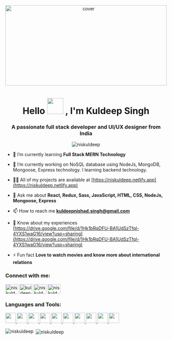 <div align="center">
<img width="100%" height = "250px" src="https://media-exp1.licdn.com/dms/image/C4E16AQH30NJgma_rIg/profile-displaybackgroundimage-shrink_350_1400/0/1646733514007?e=2147483647&v=beta&t=JkwTPqQhnM5Q2aa6r1_7wZSzBupHS9FeAJYuWrXsCmM" alt="cover" />
</div>
<h1 align="center">Hello <img src = "https://raw.githubusercontent.com/MartinHeinz/MartinHeinz/master/wave.gif" width = 50px> , I'm Kuldeep Singh</h1>
<h3 align="center">A passionate full stack developer and UI/UX designer from India</h3>

<p align="center"> <img src="https://komarev.com/ghpvc/?username=niskuldeep&label=Profile%20views&color=0e75b6&style=flat" alt="niskuldeep" /> </p>



- 🌱 I’m currently learning **Full Stack MERN Technology**

- 🔭 I’m currently working on NoSQL database using NodeJs, MongoDB, Mongoose, Express technology. I learning backend technology.

- 👨‍💻 All of my projects are available at [https://niskuldeep.netlify.app](https://niskuldeep.netlify.app)

- 💬 Ask me about **React, Redux, Sass, JavaScript, HTML, CSS, NodeJs, Mongoose, Express**

- 📫 How to reach me **kuldeepnishad.singh@gmail.com**

- 📄 Know about my experiences [https://drive.google.com/file/d/1Hk1bRqDFU-BA1UdSzTfql-4YXS1waG16/view?usp=sharing](https://drive.google.com/file/d/1Hk1bRqDFU-BA1UdSzTfql-4YXS1waG16/view?usp=sharing)

- ⚡ Fun fact **Love to watch movies and know more about international relations**

<h3 align="left">Connect with me:</h3>
<p align="left">
<a href="https://twitter.com/niskuldeep" target="blank"><img align="center" src="https://raw.githubusercontent.com/rahuldkjain/github-profile-readme-generator/master/src/images/icons/Social/twitter.svg" alt="niskuldeep" height="30" width="40" /></a>
<a href="https://linkedin.com/in/kuldeep-singh-nishad" target="blank"><img align="center" src="https://raw.githubusercontent.com/rahuldkjain/github-profile-readme-generator/master/src/images/icons/Social/linked-in-alt.svg" alt="kuldeep-singh-nishad" height="30" width="40" /></a>
<a href="https://www.behance.net/niskuldeep" target="blank"><img align="center" src="https://raw.githubusercontent.com/rahuldkjain/github-profile-readme-generator/master/src/images/icons/Social/behance.svg" alt="niskuldeep" height="30" width="40" /></a>
<a href="https://www.leetcode.com/niskuldeep" target="blank"><img align="center" src="https://raw.githubusercontent.com/rahuldkjain/github-profile-readme-generator/master/src/images/icons/Social/leet-code.svg" alt="niskuldeep" height="30" width="40" /></a>
</p>

<h3 align="left">Languages and Tools:</h3>
<p align="left"> <a href= https://github.com/https://github.com/nisKULDEEP/nisKULDEEP?tab=repositories&q=&type=&language=reactjs&sort= > <img width ='32px' src ='https://raw.githubusercontent.com/rahulbanerjee26/githubAboutMeGenerator/main/icons/reactjs.svg'> </a>
<a href= https://github.com/https://github.com/nisKULDEEP/nisKULDEEP?tab=repositories&q=&type=&language=javascript&sort= > <img width ='32px' src ='https://raw.githubusercontent.com/rahulbanerjee26/githubAboutMeGenerator/main/icons/javascript.svg'> </a>
<a href= https://github.com/https://github.com/nisKULDEEP/nisKULDEEP?tab=repositories&q=&type=&language=redux&sort= > <img width ='32px' src ='https://raw.githubusercontent.com/rahulbanerjee26/githubAboutMeGenerator/main/icons/redux.svg'> </a>
<a href= https://github.com/https://github.com/nisKULDEEP/nisKULDEEP?tab=repositories&q=&type=&language=html&sort= > <img width ='32px' src ='https://raw.githubusercontent.com/rahulbanerjee26/githubAboutMeGenerator/main/icons/html.svg'> </a>
<a href= https://github.com/https://github.com/nisKULDEEP/nisKULDEEP?tab=repositories&q=&type=&language=css&sort= > <img width ='32px' src ='https://raw.githubusercontent.com/rahulbanerjee26/githubAboutMeGenerator/main/icons/css.svg'> </a>
<a href= https://github.com/https://github.com/nisKULDEEP/nisKULDEEP?tab=repositories&q=&type=&language=sass&sort= > <img width ='32px' src ='https://raw.githubusercontent.com/rahulbanerjee26/githubAboutMeGenerator/main/icons/sass.svg'> </a>
<a href= https://github.com/https://github.com/nisKULDEEP/nisKULDEEP?tab=repositories&q=&type=&language=nodejs&sort= > <img width ='32px' src ='https://raw.githubusercontent.com/rahulbanerjee26/githubAboutMeGenerator/main/icons/nodejs.svg'> </a>
<a href= https://github.com/https://github.com/nisKULDEEP/nisKULDEEP?tab=repositories&q=&type=&language=mongodb&sort= > <img width ='32px' src ='https://raw.githubusercontent.com/rahulbanerjee26/githubAboutMeGenerator/main/icons/mongodb.svg'> </a>
<a href= https://github.com/https://github.com/nisKULDEEP/nisKULDEEP?tab=repositories&q=&type=&language=java&sort= > <img width ='32px' src ='https://raw.githubusercontent.com/rahulbanerjee26/githubAboutMeGenerator/main/icons/java.svg'> </a>
<a href= https://github.com/https://github.com/nisKULDEEP/nisKULDEEP?tab=repositories&q=&type=&language=figma&sort= > <img width ='32px' src ='https://raw.githubusercontent.com/rahulbanerjee26/githubAboutMeGenerator/main/icons/figma.svg'> </a>
 </a> </p>

<p><img align="left" src="https://github-readme-stats.vercel.app/api/top-langs?username=niskuldeep&show_icons=true&locale=en&layout=compact" alt="niskuldeep" /></p>

<p>&nbsp;<img align="center" src="https://github-readme-stats.vercel.app/api?username=niskuldeep&show_icons=true&locale=en" alt="niskuldeep" /></p>
